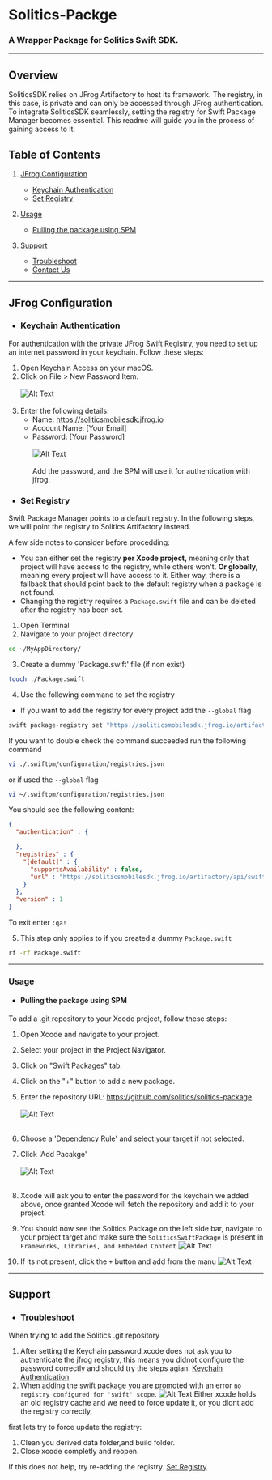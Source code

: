 # Solitics-Packge
### A Wrapper Package for Solitics Swift SDK.
_____
## Overview

SoliticsSDK relies on JFrog Artifactory to host its framework. The registry, in this case,
is private and can only be accessed through JFrog authentication. To integrate SoliticsSDK seamlessly,
setting the registry for Swift Package Manager becomes essential. This readme will guide you in the process of
gaining access to it.

## Table of Contents

1. [JFrog Configuration](#installation)
    - [Keychain Authentication](#keychain-authentication)
    - [Set Registry](#set-registry)

2. [Usage](#usage)
    - [Pulling the package using SPM](#pulling-the-package-using-spm)

3. [Support](#support)
    - [Troubleshoot](#troubleshoot)
    - [Contact Us](#contact-us) 
____

## JFrog Configuration

* ### Keychain Authentication
For authentication with the private JFrog Swift Registry, you need to set up an internet password in your keychain. Follow these steps:

1. Open Keychain Access on your macOS.
2. Click on File > New Password Item.
   <br></br>
   ![Alt Text](./Images/1.png)
   <br></br>
3. Enter the following details:
   * Name: https://soliticsmobilesdk.jfrog.io
   * Account Name: [Your Email]
   * Password: [Your Password]
   <br></br>
   ![Alt Text](./Images/2.png)
   <br></br>
Add the password, and the SPM will use it for authentication with jfrog.

* ### Set Registry
Swift Package Manager points to a default registry. In the following steps, 
we will point the registry to Solitics Artifactory instead.

A few side notes to consider before procedding:
* You can either set the registry **per Xcode project,** meaning only that project will have access
  to the registry, while others won't. **Or globally,** meaning every project will have access to it. Either way,
  there is a fallback that should point back to the default registry when a package is not found.
* Changing the registry requires a `Package.swift` file and can be deleted after the registry has been set.

1. Open Terminal
2. Navigate to your project directory

```bash
cd ~/MyAppDirectory/
```
3. Create a dummy 'Package.swift' file (if non exist)
```bash
touch ./Package.swift
```

4. Use the following command to set the registry
* If you want to add the registry for every project add the `--global` flag
```bash
swift package-registry set "https://soliticsmobilesdk.jfrog.io/artifactory/api/swift/solitics-mobile-spm-swift"
```
If you want to double check the command succeeded run the following command
```bash
vi ./.swiftpm/configuration/registries.json
```
or if used the `--global` flag
```bash
vi ~/.swiftpm/configuration/registries.json
```
You should see the following content:
```json
{
  "authentication" : {

  },
  "registries" : {
    "[default]" : {
      "supportsAvailability" : false,
      "url" : "https://soliticsmobilesdk.jfrog.io/artifactory/api/swift/solitics-mobile-spm-swift"
    }
  },
  "version" : 1
}
```
To exit enter `:qa!`

5. This step only applies to if you created a dummy `Package.swift`
```bash
rf -rf Package.swift
```
____

### Usage

* #### Pulling the package using SPM

To add a .git repository to your Xcode project, follow these steps:

1. Open Xcode and navigate to your project.
2. Select your project in the Project Navigator.
3. Click on "Swift Packages" tab.
4. Click on the "+" button to add a new package.
5. Enter the repository URL: https://github.com/solitics/solitics-package.
   <br></br>
   ![Alt Text](./Images/3.png)
   <br></br>
6. Choose a 'Dependency Rule' and select your target if not selected.
7. Click 'Add Pacakge'
    <br></br>
    ![Alt Text](./Images/4.png)
     <br></br>
8. Xcode will ask you to enter the password for the keychain we added above, once granted Xcode will fetch the repository and add it to your project.
9. You should now see the Solitics Package on the left side bar, navigate to your project target and make
sure the `SoliticsSwiftPackage` is present in `Frameworks, Libraries, and Embedded Content`
   ![Alt Text](./Images/5.png)

10. If its not present, click the `+` button and add from the manu
![Alt Text](./Images/6.png)

____

## Support

* ### Troubleshoot
When trying to add the Solitics .git repository
1. After setting the Keychain password xcode does not ask you to authenticate the jfrog registry, this means
you didnot configure the password correctly and should try the steps agian. [Keychain Authentication](#keychain-authentication)
2. When adding the swift package you are promoted with an error `no registry configured for 'swift' scope`.
   ![Alt Text](./Images/7.png)
    Either xcode holds an old registry cache and we need to force update it, or you didnt add the registry correctly,

first lets try to force update the registry:
   1. Clean you derived data folder,and build folder.
   2. Close xcode completly and reopen.
   
If this does not help, try re-adding the registry. [Set Registry](#set-registry)
      
